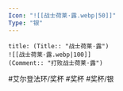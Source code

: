 ```yaml
---
Icon: "![[战士荷莱·露.webp|50]]"
Type: "银"
---
```

```ad-common-silver-trophy
title: (Title:: "战士荷莱·露")
![[战士荷莱·露.webp|100]]
(Comment:: "打败战士荷莱·露")
```

#艾尔登法环/奖杯 #奖杯 #奖杯/银